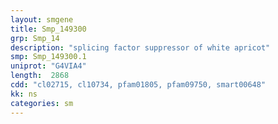 ```yaml
---
layout: smgene
title: Smp_149300
grp: Smp_14
description: "splicing factor suppressor of white apricot"
smp: Smp_149300.1
uniprot: "G4VIA4"
length:  2868
cdd: "cl02715, cl10734, pfam01805, pfam09750, smart00648"
kk: ns
categories: sm
---
```

